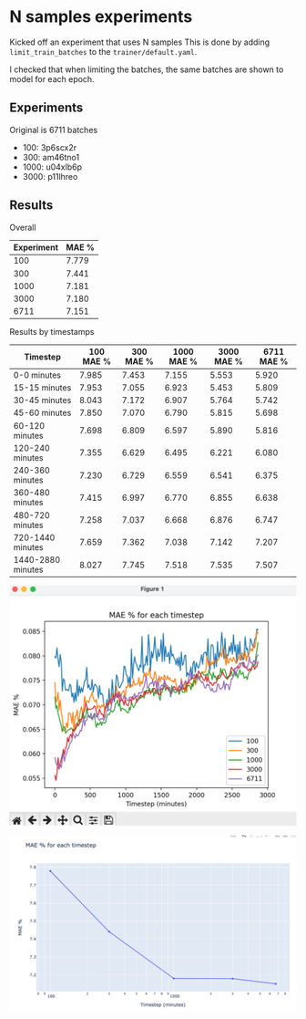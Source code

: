 # N samples experiments

Kicked off an experiment that uses N samples
This is done by adding `limit_train_batches` to the `trainer/default.yaml`.

I checked that when limiting the batches, the same batches are shown to model for each epoch.

## Experiments

Original is 6711 batches

- 100: 3p6scx2r
- 300: am46tno1
- 1000: u04xlb6p
- 3000: p11lhreo

## Results

Overall

| Experiment | MAE % |
|------------|-------|
| 100        | 7.779 |
| 300        | 7.441 |
| 1000       | 7.181 |
| 3000       | 7.180 |
| 6711       | 7.151 |

Results by timestamps


| Timestep | 100 MAE % | 300 MAE % | 1000 MAE % | 3000 MAE % | 6711 MAE % |
| --- | --- | --- | --- | --- | --- |
| 0-0 minutes | 7.985 | 7.453 | 7.155 | 5.553 | 5.920 |
| 15-15 minutes | 7.953 | 7.055 | 6.923 | 5.453 | 5.809 |
| 30-45 minutes | 8.043 | 7.172 | 6.907 | 5.764 | 5.742 |
| 45-60 minutes | 7.850 | 7.070 | 6.790 | 5.815 | 5.698 |
| 60-120 minutes | 7.698 | 6.809 | 6.597 | 5.890 | 5.816 |
| 120-240 minutes | 7.355 | 6.629 | 6.495 | 6.221 | 6.080 |
| 240-360 minutes | 7.230 | 6.729 | 6.559 | 6.541 | 6.375 |
| 360-480 minutes | 7.415 | 6.997 | 6.770 | 6.855 | 6.638 |
| 480-720 minutes | 7.258 | 7.037 | 6.668 | 6.876 | 6.747 |
| 720-1440 minutes | 7.659 | 7.362 | 7.038 | 7.142 | 7.207 |
| 1440-2880 minutes | 8.027 | 7.745 | 7.518 | 7.535 | 7.507 |

![](mae_step.png "mae_steps")

![](mae_samples.png "mae_samples")
